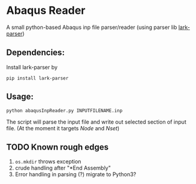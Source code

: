 # Abaqus Reader
A small python-based Abaqus inp file parser/reader (using parser lib [lark-parser](https://github.com/lark-parser/lark))

## Dependencies: 
Install lark-parser by 
```
pip install lark-parser
```

## Usage:
```
python abaqusInpReader.py INPUTFILENAME.inp
```
The script will parse the input file and write out selected section of input file.
(At the moment it targets *Node* and *Nset*)

## TODO Known rough edges
1. `os.mkdir` throws exception
2. crude handling after "*End Assembly"
3. Error handling in parsing
(?) migrate to Python3?
